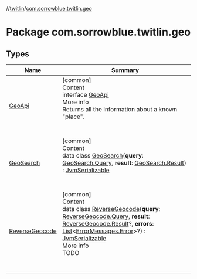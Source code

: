 //[twitlin](../index.md)/[com.sorrowblue.twitlin.geo](index.md)



# Package com.sorrowblue.twitlin.geo  


## Types  
  
|  Name|  Summary| 
|---|---|
| <a name="com.sorrowblue.twitlin.geo/GeoApi///PointingToDeclaration/"></a>[GeoApi](-geo-api/index.md)| <a name="com.sorrowblue.twitlin.geo/GeoApi///PointingToDeclaration/"></a>[common]  <br>Content  <br>interface [GeoApi](-geo-api/index.md)  <br>More info  <br>Returns all the information about a known "place".  <br><br><br>
| <a name="com.sorrowblue.twitlin.geo/GeoSearch///PointingToDeclaration/"></a>[GeoSearch](-geo-search/index.md)| <a name="com.sorrowblue.twitlin.geo/GeoSearch///PointingToDeclaration/"></a>[common]  <br>Content  <br>data class [GeoSearch](-geo-search/index.md)(**query**: [GeoSearch.Query](-geo-search/-query/index.md), **result**: [GeoSearch.Result](-geo-search/-result/index.md)) : [JvmSerializable](../com.sorrowblue.twitlin.annotation/-jvm-serializable/index.md)  <br><br><br>
| <a name="com.sorrowblue.twitlin.geo/ReverseGeocode///PointingToDeclaration/"></a>[ReverseGeocode](-reverse-geocode/index.md)| <a name="com.sorrowblue.twitlin.geo/ReverseGeocode///PointingToDeclaration/"></a>[common]  <br>Content  <br>data class [ReverseGeocode](-reverse-geocode/index.md)(**query**: [ReverseGeocode.Query](-reverse-geocode/-query/index.md), **result**: [ReverseGeocode.Result](-reverse-geocode/-result/index.md)?, **errors**: [List](https://kotlinlang.org/api/latest/jvm/stdlib/kotlin.collections/-list/index.html)<[ErrorMessages.Error](../com.sorrowblue.twitlin.client/-error-messages/-error/index.md)>?) : [JvmSerializable](../com.sorrowblue.twitlin.annotation/-jvm-serializable/index.md)  <br>More info  <br>TODO  <br><br><br>

